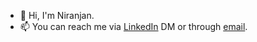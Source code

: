 - 👋 Hi, I'm Niranjan.
- 📫 You can reach me via [LinkedIn](https://www.linkedin.com/in/nkrishnaswamy/) DM or through [email](mailto:nkrishnaswamy@ryerson.ca).

<!---
nkrishna0609/nkrishna0609 is a ✨ special ✨ repository because its `README.md` (this file) appears on your GitHub profile.
You can click the Preview link to take a look at your changes.
--->
